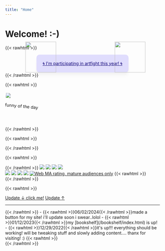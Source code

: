 ```yaml
---
title: "Home"
---
```


# Welcome! :-)

{{< rawhtml >}}
<div id="artfight" style="position: relative; background-color: #1A00FF20; padding: 20px; width: fit-content; border-radius: 10px; margin: 0 auto; box-shadow: 0 1px 1px hsla(340, 100%, 0%, 0.01), 0 2px 2px hsla(340, 100%, 0%, 0.01), 0 4px 4px hsla(340, 100%, 0%, 0.01), 0 8px 8px hsla(340, 100%, 0%, 0.03), 0 16px 16px hsla(340, 100%, 0%, 0.01)">
  <img src="https://lifted.crd.co/assets/images/image27.gif?v=540c5116" style="position: absolute; left: 85%; bottom: 0; width: 100px;" />
  <img src="https://lifted.crd.co/assets/images/image27.gif?v=540c5116" style="position: absolute; left: -12%; bottom: 0; width: 100px;" />
  <a href="https://artfight.net/~stink" style="color: #0c0078;">🌀 I'm participating in artfight this year! 🌀</a>
</div>
{{< /rawhtml >}}

{{< rawhtml >}}
<div class="polaroid" style="transform: rotate(5deg); margin-top: 40px; margin-bottom: 40px;">
<a href="https://piclog.blue/profile.php?id=553"><img src="https://piclog.blue/latest.php?id=553"></a>
<p>funny of the day</p>
</div>
{{< /rawhtml >}}

{{< rawhtml >}}
<div id="statuscafe">
    <div id="statuscafe-username"></div>
    <div id="statuscafe-content"></div>
</div>
<script src="https://status.cafe/current-status.js?name=kyletools" defer></script>
{{< /rawhtml >}}

{{< rawhtml >}}<div style="image-rendering: pixelated;">{{< /rawhtml >}}
![](/img/btns/openeyes.gif)
![](/img/btns/neo.gif)
![](/img/btns/sucks.gif)
![](/img/btns/animegirls.gif)  
![](/img/btns/area51.gif)
![](/img/btns/dumbass.gif)
![](/img/btns/nyan.gif)
![](/img/btns/rena.gif)
[![Web MA rating, mature audiences only](/img/btns/censormc.gif)](http://www.mabsland.com/Adoption.html)
{{< rawhtml >}}</div>{{< /rawhtml >}}

{{< rawhtml >}}<div id="update-box">
  <a id="hide" href="#hide" class="hide">Update <span>↓</span> <span id="click">click me!</span></a>
  <a id="show" href="#show" class="show">Update <span>↑</span></a>
  <hr>
<div class="details">{{< /rawhtml >}}
- {{< rawhtml >}}<span class="date">06/02/2024</span>{{< /rawhtml >}}made a button for my site! i'll update soon i swear..lolol
- {{< rawhtml >}}<span class="date">01/12/2023</span>{{< /rawhtml >}}my [bookshelf](/bookshelf/index.html) is up!
- {{< rawhtml >}}<span class="date">12/29/2022</span>{{< /rawhtml >}}it's up!!! everything should be working! will be tweaking stuff and slowly adding content.... thanx for visiting! :)
{{< rawhtml >}}</div></div>{{< /rawhtml >}}
